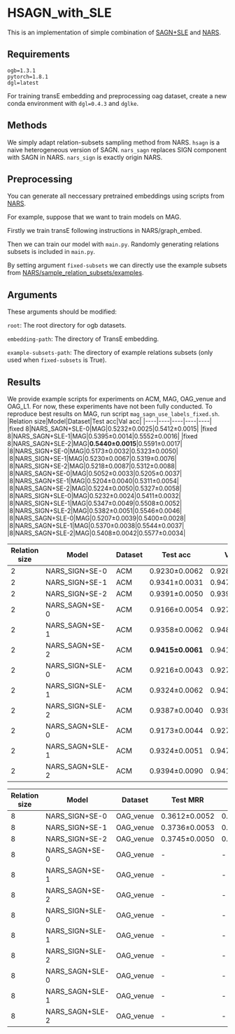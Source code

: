 # HSAGN_with_SLE
This is an implementation of simple combination of [SAGN+SLE](https://github.com/skepsun/SAGN_with_SLE) and [NARS](https://github.com/facebookresearch/NARS).

## Requirements
```
ogb=1.3.1
pytorch=1.8.1
dgl=latest
```
For training transE embedding and preprocessing oag dataset, create a new conda environment with `dgl=0.4.3` and `dglke`.

## Methods
We simply adapt relation-subsets sampling method from NARS.
`hsagn` is a naive heterogeneous version of SAGN.
`nars_sagn` replaces SIGN component with SAGN in NARS.
`nars_sign` is exactly origin NARS.

## Preprocessing
You can generate all neccessary pretrained embeddings using scripts from [NARS](https://github.com/facebookresearch/NARS). 

For example, suppose that we want to train models on MAG. 

Firstly we train transE following instructions in NARS/graph_embed.  

Then we can train our model with `main.py`.
Randomly generating relations subsets is included in `main.py`. 


By setting argument `fixed-subsets` we can directly use the example subsets from [NARS/sample_relation_subsets/examples](https://github.com/facebookresearch/NARS/tree/main/sample_relation_subsets).

## Arguments
These arguments should be modified:

`root`: The root directory for ogb datasets.

`embedding-path`: The directory of TransE embedding.

`example-subsets-path`: The directory of example relations subsets (only used when `fixed-subsets` is True).

## Results
We provide example scripts for experiments on ACM, MAG, OAG_venue and OAG_L1. For now, these experiments have not been fully conducted.
To reproduce best results on MAG, run script `mag_sagn_use_labels_fixed.sh`.
|Relation size|Model|Dataset|Test acc|Val acc|
|----|----|----|----|----|
|fixed 8|NARS_SAGN+SLE-0|MAG|0.5232±0.0025|0.5412±0.0015|
|fixed 8|NARS_SAGN+SLE-1|MAG|0.5395±0.0014|0.5552±0.0016|
|fixed 8|NARS_SAGN+SLE-2|MAG|**0.5440±0.0015**|0.5591±0.0017|
|8|NARS_SIGN+SE-0|MAG|0.5173±0.0032|0.5323±0.0050|
|8|NARS_SIGN+SE-1|MAG|0.5230±0.0067|0.5319±0.0076|
|8|NARS_SIGN+SE-2|MAG|0.5218±0.0087|0.5312±0.0088|
|8|NARS_SAGN+SE-0|MAG|0.5052±0.0033|0.5205±0.0037|
|8|NARS_SAGN+SE-1|MAG|0.5204±0.0040|0.5311±0.0054|
|8|NARS_SAGN+SE-2|MAG|0.5224±0.0050|0.5327±0.0058|
|8|NARS_SIGN+SLE-0|MAG|0.5232±0.0024|0.5411±0.0032|
|8|NARS_SIGN+SLE-1|MAG|0.5347±0.0049|0.5508±0.0052|
|8|NARS_SIGN+SLE-2|MAG|0.5382±0.0051|0.5546±0.0046|
|8|NARS_SAGN+SLE-0|MAG|0.5207±0.0039|0.5400±0.0028|
|8|NARS_SAGN+SLE-1|MAG|0.5370±0.0038|0.5544±0.0037|
|8|NARS_SAGN+SLE-2|MAG|0.5408±0.0042|0.5577±0.0034|

|Relation size|Model|Dataset|Test acc|Val acc|
|----|----|----|----|----|
|2|NARS_SIGN+SE-0|ACM|0.9230±0.0062|0.9289±0.0106|
|2|NARS_SIGN+SE-1|ACM|0.9341±0.0031|0.9476±0.0090|
|2|NARS_SIGN+SE-2|ACM|0.9391±0.0050|0.9392±0.0136|
|2|NARS_SAGN+SE-0|ACM|0.9166±0.0054|0.9279±0.0092|
|2|NARS_SAGN+SE-1|ACM|0.9358±0.0062|0.9481±0.0098|
|2|NARS_SAGN+SE-2|ACM|**0.9415±0.0061**|0.9414±0.0144|
|2|NARS_SIGN+SLE-0|ACM|0.9216±0.0043|0.9279±0.0089|
|2|NARS_SIGN+SLE-1|ACM|0.9324±0.0062|0.9439±0.0060|
|2|NARS_SIGN+SLE-2|ACM|0.9387±0.0040|0.9392±0.0152|
|2|NARS_SAGN+SLE-0|ACM|0.9173±0.0044|0.9279±0.0078|
|2|NARS_SAGN+SLE-1|ACM|0.9324±0.0051|0.9471±0.0096|
|2|NARS_SAGN+SLE-2|ACM|0.9394±0.0090|0.9419±0.0135|

|Relation size|Model|Dataset|Test MRR|Val MRR|Test NDCG| Val NDCG|
|----|----|----|----|----|----|----|
|8|NARS_SIGN+SE-0|OAG_venue|0.3612±0.0052|0.4293±0.0046|0.5380±0.0047|0.6051±0.0039|
|8|NARS_SIGN+SE-1|OAG_venue|0.3736±0.0053|0.4362±0.0040|0.5499±0.0046|0.6107±0.0034|
|8|NARS_SIGN+SE-2|OAG_venue|0.3745±0.0050|0.4358±0.0041|0.5498±0.0042|0.6093±0.0032|
|8|NARS_SAGN+SE-0|OAG_venue|-|-|-|-|
|8|NARS_SAGN+SE-1|OAG_venue|-|-|-|-|
|8|NARS_SAGN+SE-2|OAG_venue|-|-|-|-|
|8|NARS_SIGN+SLE-0|OAG_venue|-|-|-|-|
|8|NARS_SIGN+SLE-1|OAG_venue|-|-|-|-|
|8|NARS_SIGN+SLE-2|OAG_venue|-|-|-|-|
|8|NARS_SAGN+SLE-0|OAG_venue|-|-|-|-|
|8|NARS_SAGN+SLE-1|OAG_venue|-|-|-|-|
|8|NARS_SAGN+SLE-2|OAG_venue|-|-|-|-|